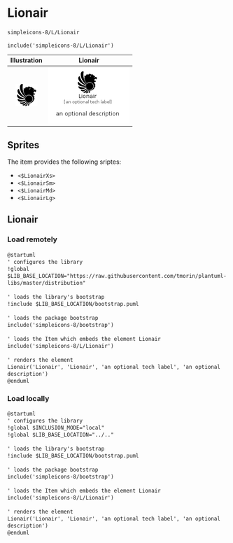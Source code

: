 # Lionair


```text
simpleicons-8/L/Lionair
```

```text
include('simpleicons-8/L/Lionair')
```



| Illustration | Lionair |
| :---: | :---: |
| ![illustration for Illustration](../../simpleicons-8/L/Lionair.png) | ![illustration for Lionair](../../simpleicons-8/L/Lionair.Local.png) |



## Sprites
The item provides the following sriptes:

- `<$LionairXs>`
- `<$LionairSm>`
- `<$LionairMd>`
- `<$LionairLg>`





## Lionair

### Load remotely
```plantuml
@startuml
' configures the library
!global $LIB_BASE_LOCATION="https://raw.githubusercontent.com/tmorin/plantuml-libs/master/distribution"

' loads the library's bootstrap
!include $LIB_BASE_LOCATION/bootstrap.puml

' loads the package bootstrap
include('simpleicons-8/bootstrap')

' loads the Item which embeds the element Lionair
include('simpleicons-8/L/Lionair')

' renders the element
Lionair('Lionair', 'Lionair', 'an optional tech label', 'an optional description')
@enduml
```

### Load locally
```plantuml
@startuml
' configures the library
!global $INCLUSION_MODE="local"
!global $LIB_BASE_LOCATION="../.."

' loads the library's bootstrap
!include $LIB_BASE_LOCATION/bootstrap.puml

' loads the package bootstrap
include('simpleicons-8/bootstrap')

' loads the Item which embeds the element Lionair
include('simpleicons-8/L/Lionair')

' renders the element
Lionair('Lionair', 'Lionair', 'an optional tech label', 'an optional description')
@enduml
```

